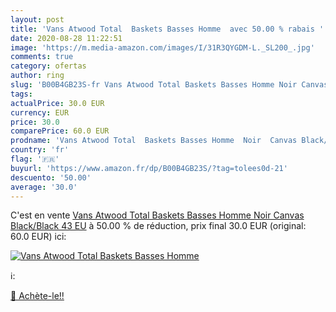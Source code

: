 ```yaml
---
layout: post
title: 'Vans Atwood Total  Baskets Basses Homme  avec 50.00 % rabais '
date: 2020-08-28 11:22:51
image: 'https://m.media-amazon.com/images/I/31R3QYGDM-L._SL200_.jpg'
comments: true
category: ofertas
author: ring
slug: 'B00B4GB23S-fr Vans Atwood Total Baskets Basses Homme Noir Canvas...'
tags: 
actualPrice: 30.0 EUR
currency: EUR
price: 30.0
comparePrice: 60.0 EUR
prodname: 'Vans Atwood Total  Baskets Basses Homme  Noir  Canvas Black/Black   43 EU'
country: 'fr'
flag: '🇫🇷'
buyurl: 'https://www.amazon.fr/dp/B00B4GB23S/?tag=tolees0d-21'
descuento: '50.00'
average: '30.0'
---
```


C'est en vente [Vans Atwood Total  Baskets Basses Homme  Noir  Canvas Black/Black   43 EU](https://www.amazon.fr/dp/B00B4GB23S/?tag=tolees0d-21)  à  50.00 % de réduction, prix final  30.0 EUR (original: 60.0 EUR) ici:

[![Vans Atwood Total  Baskets Basses Homme ](https://m.media-amazon.com/images/I/31R3QYGDM-L._SL200_.jpg)](https://www.amazon.fr/dp/B00B4GB23S/?tag=tolees0d-21)

ℹ️:


[🛒 Achète-le!!](https://www.amazon.fr/dp/B00B4GB23S/?tag=tolees0d-21)
